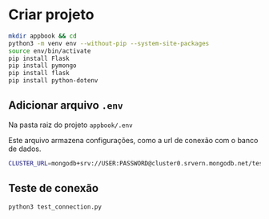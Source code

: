 # Criar projeto

```bash
mkdir appbook && cd
python3 -m venv env --without-pip --system-site-packages
source env/bin/activate
pip install Flask
pip install pymongo
pip install flask
pip install python-dotenv
```

## Adicionar arquivo `.env`

Na pasta raiz do projeto `appbook/.env`

Este arquivo armazena configurações, como a url de conexão com o banco de dados.

```bash
CLUSTER_URL=mongodb+srv://USER:PASSWORD@cluster0.srvern.mongodb.net/test
```

## Teste de conexão

```bash
python3 test_connection.py
```
